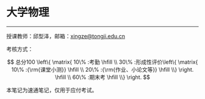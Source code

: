 # 大学物理

---

<T t="速通笔记" green /> 
<T t="必修" yellow /> 
<T t="考试" red /> 
<T t="学分 3.0" gray />

授课教师：邱型泽，邮箱：<xingze@tongji.edu.cn>

考核方式：

$$
总分100 \left\{ \matrix{
  10\% :考勤 \hfill \\
  30\% :形成性评价\left\{ \matrix{
  10\% :{\rm{课堂小测}} \hfill \\
  20\% :{\rm{作业、小论文等}} \hfill \\}  \right. \hfill \\
  60\% :期末考 \hfill \\}  \right.
$$

本笔记为速通笔记，仅用于应付考试。
